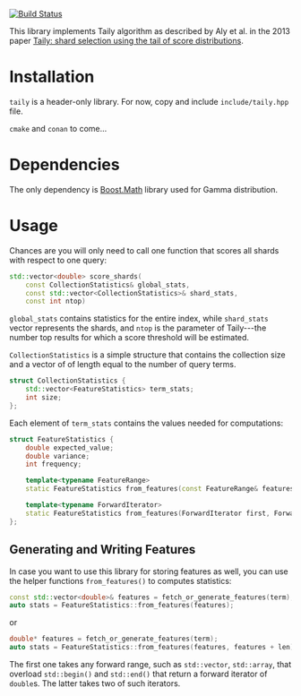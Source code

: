 [![Build Status](https://travis-ci.org/elshize/taily.svg?branch=master)](https://travis-ci.org/elshize/taily)

This library implements Taily algorithm as described by Aly et al.
in the 2013 paper
[Taily: shard selection using the tail of score distributions](https://dl.acm.org/citation.cfm?id=2484033).

# Installation

`taily` is a header-only library. For now, copy and include `include/taily.hpp` file.

`cmake` and `conan` to come...

# Dependencies

The only dependency is [Boost.Math](https://www.boost.org/doc/libs/1_68_0/libs/math/doc/html/index.html)
library used for Gamma distribution.

# Usage

Chances are you will only need to call one function that scores all
shards with respect to one query:

```c++
std::vector<double> score_shards(
    const CollectionStatistics& global_stats,
    const std::vector<CollectionStatistics>& shard_stats,
    const int ntop)
```

`global_stats` contains statistics for the entire index, while `shard_stats`
vector represents the shards, and `ntop` is the parameter of Taily---the
number top results for which a score threshold will be estimated.

`CollectionStatistics` is a simple structure that contains the collection size
and a vector of of length equal to the number of query terms.

```c++
struct CollectionStatistics {
    std::vector<FeatureStatistics> term_stats;
    int size;
};
```

Each element of `term_stats` contains the values needed for computations:

```c++
struct FeatureStatistics {
    double expected_value;
    double variance;
    int frequency;

    template<typename FeatureRange>
    static FeatureStatistics from_features(const FeatureRange& features);

    template<typename ForwardIterator>
    static FeatureStatistics from_features(ForwardIterator first, ForwardIterator last);
};
```

## Generating and Writing Features

In case you want to use this library for storing features as well,
you can use the helper functions `from_features()` to computes statistics:

```c++
const std::vector<double>& features = fetch_or_generate_features(term);
auto stats = FeatureStatistics::from_features(features);
```

or

```c++
double* features = fetch_or_generate_features(term);
auto stats = FeatureStatistics::from_features(features, features + len);
```

The first one takes any forward range, such as `std::vector`, `std::array`,
that overload `std::begin()` and `std::end()` that return a forward iterator
of `double`s. The latter takes two of such iterators.

